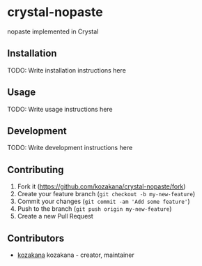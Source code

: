 # crystal-nopaste

nopaste implemented in Crystal

## Installation

TODO: Write installation instructions here

## Usage

TODO: Write usage instructions here

## Development

TODO: Write development instructions here

## Contributing

1. Fork it (<https://github.com/kozakana/crystal-nopaste/fork>)
2. Create your feature branch (`git checkout -b my-new-feature`)
3. Commit your changes (`git commit -am 'Add some feature'`)
4. Push to the branch (`git push origin my-new-feature`)
5. Create a new Pull Request

## Contributors

- [kozakana](https://github.com/kozakana) kozakana - creator, maintainer
